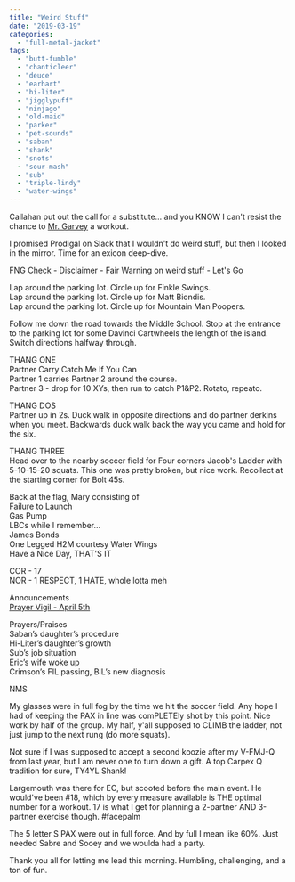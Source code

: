 ```yaml
---
title: "Weird Stuff"
date: "2019-03-19"
categories: 
  - "full-metal-jacket"
tags: 
  - "butt-fumble"
  - "chanticleer"
  - "deuce"
  - "earhart"
  - "hi-liter"
  - "jigglypuff"
  - "ninjago"
  - "old-maid"
  - "parker"
  - "pet-sounds"
  - "saban"
  - "shank"
  - "snots"
  - "sour-mash"
  - "sub"
  - "triple-lindy"
  - "water-wings"
---
```


Callahan put out the call for a substitute... and you KNOW I can't resist the chance to [Mr. Garvey](https://keyandpeele.fandom.com/wiki/Mr._Garvey) a workout.

I promised Prodigal on Slack that I wouldn't do weird stuff, but then I looked in the mirror. Time for an exicon deep-dive.

FNG Check - Disclaimer - Fair Warning on weird stuff - Let's Go

Lap around the parking lot. Circle up for Finkle Swings.  
Lap around the parking lot. Circle up for Matt Biondis.  
Lap around the parking lot. Circle up for Mountain Man Poopers.

Follow me down the road towards the Middle School. Stop at the entrance to the parking lot for some Davinci Cartwheels the length of the island. Switch directions halfway through.

THANG ONE  
Partner Carry Catch Me If You Can  
Partner 1 carries Partner 2 around the course.  
Partner 3 - drop for 10 XYs, then run to catch P1&P2. 
Rotato, repeato.

THANG DOS  
Partner up in 2s. Duck walk in opposite directions and do partner derkins when you meet. Backwards duck walk back the way you came and hold for the six.

THANG THREE  
Head over to the nearby soccer field for Four corners Jacob's Ladder with 5-10-15-20 squats. This one was pretty broken, but nice work. Recollect at the starting corner for Bolt 45s.

Back at the flag, Mary consisting of  
Failure to Launch  
Gas Pump  
LBCs while I remember...  
James Bonds  
One Legged H2M courtesy Water Wings  
Have a Nice Day, THAT'S IT

COR - 17  
NOR - 1 RESPECT, 1 HATE, whole lotta meh

Announcements  
[Prayer Vigil - April 5th](https://f3carpex.com/pray24/)

Prayers/Praises  
Saban’s daughter’s procedure  
Hi-Liter’s daughter’s growth  
Sub’s job situation  
Eric’s wife woke up  
Crimson’s FIL passing, BIL’s new diagnosis  

NMS

My glasses were in full fog by the time we hit the soccer field. Any hope I had of keeping the PAX in line was comPLETEly shot by this point. Nice work by half of the group. My half, y'all supposed to CLIMB the ladder, not just jump to the next rung (do more squats).

Not sure if I was supposed to accept a second koozie after my V-FMJ-Q from last year, but I am never one to turn down a gift. A top Carpex Q tradition for sure, TY4YL Shank!

Largemouth was there for EC, but scooted before the main event. He would've been #18, which by every measure available is THE optimal number for a workout. 17 is what I get for planning a 2-partner AND 3-partner exercise though. #facepalm

The 5 letter S PAX were out in full force. And by full I mean like 60%. Just needed Sabre and Sooey and we woulda had a party.

Thank you all for letting me lead this morning. Humbling, challenging, and a ton of fun.
